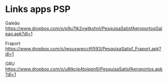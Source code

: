 # Links apps PSP

Galeão
https://www.dropbox.com/s/p9u7tk2vwtkshnl/PesquisaSatisfAeroportosGaleao.apk?dl=1

Fraport
https://www.dropbox.com/s/iwsuxwwcctfj593/PesquisaSatisf_Fraport.apk?dl=1

GRU
https://www.dropbox.com/s/u8tkcje4tojppn9/PesquisaSatisfAeroportos.apk?dl=1
